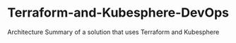 # Terraform-and-Kubesphere-DevOps
Architecture Summary of a solution that uses Terraform and Kubesphere
